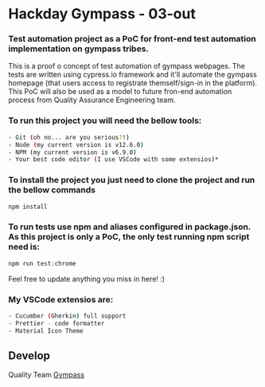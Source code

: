 # Hackday Gympass - 03-out
<h3>Test automation project as a PoC for front-end test automation implementation on gympass tribes.</h3>

This is a proof o concept of test automation of gympass webpages. The tests are written using cypress.io framework and it'll automate the gympass homepage (that users access to registrate themself/sign-in in the platform). This PoC will also be used as a model to future fron-end automation process from Quality Assurance Engineering team.


### To run this project you will need the bellow tools:
```bash
- Git (oh no... are you serious?!)
- Node (my current version is v12.6.0)
- NPM (my current version is v6.9.0)
- Your best code editor (I use VSCode with some extensios)*
```

### To install the project you just need to clone the project and run the bellow commands 

```javascript
npm install
```

### To run tests use npm and aliases configured in package.json. As this project is only a PoC, the only test running npm script need is:
```javascript
npm run test:chrome
```
Feel free to update anything you miss in here! :)

### My VSCode extensios are:
```bash
- Cucumber (Gherkin) full support
- Prettier - code formatter
- Material Icon Theme
```
## Develop
Quality Team
[Gympass](https://gympas.com/)
